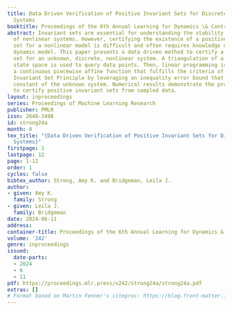 ```yaml
---
title: Data Driven Verification of Positive Invariant Sets for Discrete, Nonlinear
  Systems
booktitle: Proceedings of the 6th Annual Learning for Dynamics \& Control Conference
abstract: Invariant sets are essential for understanding the stability and safety
  of nonlinear systems. However, certifying the existence of a positive invariant
  set for a nonlinear model is difficult and often requires knowledge of the system’s
  dynamic model. This paper presents a data driven method to certify a positive invariant
  set for an unknown, discrete, nonlinear system. A triangulation of a subset of the
  state space is used to query data points. Then, linear programming is used to create
  a continuous piecewise affine function that fulfills the criteria of the Extended
  Invariant Set Principle by leveraging an inequality error bound that uses the Lipschitz
  constant of the unknown system. Numerical results demonstrate the program’s ability
  to certify positive invariant sets from sampled data.
layout: inproceedings
series: Proceedings of Machine Learning Research
publisher: PMLR
issn: 2640-3498
id: strong24a
month: 0
tex_title: "{Data Driven Verification of Positive Invariant Sets for Discrete, Nonlinear
  Systems}"
firstpage: 1
lastpage: 12
page: 1-12
order: 1
cycles: false
bibtex_author: Strong, Amy K. and Bridgeman, Leila J.
author:
- given: Amy K.
  family: Strong
- given: Leila J.
  family: Bridgeman
date: 2024-06-11
address:
container-title: Proceedings of the 6th Annual Learning for Dynamics & Control Conference
volume: '242'
genre: inproceedings
issued:
  date-parts:
  - 2024
  - 6
  - 11
pdf: https://proceedings.mlr.press/v242/strong24a/strong24a.pdf
extras: []
# Format based on Martin Fenner's citeproc: https://blog.front-matter.io/posts/citeproc-yaml-for-bibliographies/
---
```

